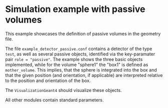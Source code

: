 # Simulation example with passive volumes

This example showcases the definition of passive volumes in the geometry file.

The file `example_detector_passive.conf` contains a detector of the type `test`, as well as several passive objects, identified via the key-paramater pair `role = "passive"`. The example shows the three basic objects implemented, while for the volume "sphere1" the "box1" is defined as `mother_volume`. This implies, that the sphere is integrated into the box and that the given position (and orientation, if applicable) are interpreted relative to the position and orientation of the box.

The `VisualizationGeant4` should visualize these objects.

All other modules contain standard parameters.